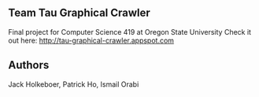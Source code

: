 ## Team Tau Graphical Crawler

Final project for Computer Science 419 at Oregon State University
Check it out here: http://tau-graphical-crawler.appspot.com

## Authors
Jack Holkeboer, Patrick Ho, Ismail Orabi
